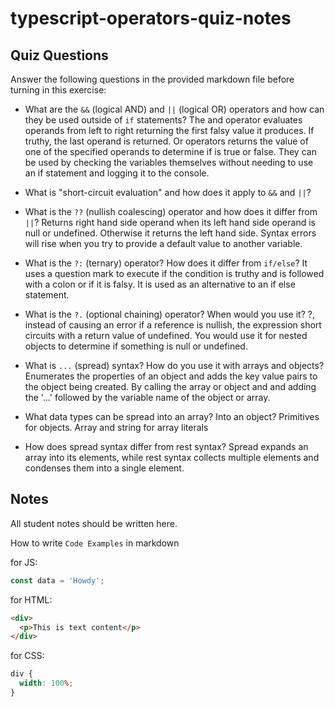 # typescript-operators-quiz-notes

## Quiz Questions

Answer the following questions in the provided markdown file before turning in this exercise:

- What are the `&&` (logical AND) and `||` (logical OR) operators and how can they be used outside of `if` statements?
  The and operator evaluates operands from left to right returning the first falsy value it produces. If truthy, the last operand is returned. Or operators returns the value of one of the specified operands to determine if is true or false. They can be used by checking the variables themselves without needing to use an if statement and logging it to the console.
- What is "short-circuit evaluation" and how does it apply to `&&` and `||`?

- What is the `??` (nullish coalescing) operator and how does it differ from `||`?
  Returns right hand side operand when its left hand side operand is null or undefined. Otherwise it returns the left hand side. Syntax errors will rise when you try to provide a default value to another variable.
- What is the `?:` (ternary) operator? How does it differ from `if/else`?
  It uses a question mark to execute if the condition is truthy and is followed with a colon or if it is falsy. It is used as an alternative to an if else statement.
- What is the `?.` (optional chaining) operator? When would you use it?
  ?, instead of causing an error if a reference is nullish, the expression short circuits with a return value of undefined. You would use it for nested objects to determine if something is null or undefined.
- What is `...` (spread) syntax? How do you use it with arrays and objects?
  Enumerates the properties of an object and adds the key value pairs to the object being created. By calling the array or object and and adding the '...' followed by the variable name of the object or array.
- What data types can be spread into an array? Into an object?
  Primitives for objects. Array and string for array literals
- How does spread syntax differ from rest syntax?
  Spread expands an array into its elements, while rest syntax collects multiple elements and condenses them into a single element.

## Notes

All student notes should be written here.

How to write `Code Examples` in markdown

for JS:

```js
const data = 'Howdy';
```

for HTML:

```html
<div>
  <p>This is text content</p>
</div>
```

for CSS:

```css
div {
  width: 100%;
}
```
